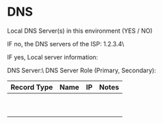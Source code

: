 # DNS

Local DNS Server(s) in this environment (YES / NO)

IF no, the DNS servers of the ISP: 1.2.3.4\\

IF yes, Local server information:

DNS Server:\\
DNS Server Role (Primary, Secondary):

| Record Type | Name | IP | Notes |
| --- | --- | --- | --- |
|  |  |  |  |
|  |  |  |  |
|  |  |  |  |
|  |  |  |  |
|  |  |  |  |
|  |  |  |  |
|  |  |  |  |
|  |  |  |  |
|  |  |  |  |
